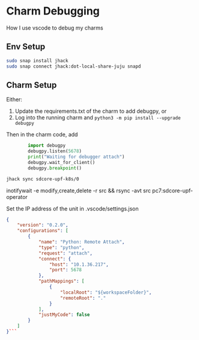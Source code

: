 # Charm Debugging

How I use vscode to debug my charms

## Env Setup

```bash
sudo snap install jhack
sudo snap connect jhack:dot-local-share-juju snapd
```

## Charm Setup

Either:

1. Update the requirements.txt of the charm to add debugpy, or
1. Log into the running charm and `python3 -m pip install --upgrade debugpy`

Then in the charm code, add
```python
        import debugpy
        debugpy.listen(5678)
        print("Waiting for debugger attach")
        debugpy.wait_for_client()
        debugpy.breakpoint()
```

```bash
jhack sync sdcore-upf-k8s/0
```

inotifywait -e modify,create,delete -r src && rsync -avt src pc7:sdcore-upf-operator

Set the IP address of the unit in .vscode/settings.json
```json
{
    "version": "0.2.0",
    "configurations": [
        {
            "name": "Python: Remote Attach",
            "type": "python",
            "request": "attach",
            "connect": {
                "host": "10.1.36.217",
                "port": 5678
            },
            "pathMappings": [
                {
                    "localRoot": "${workspaceFolder}",
                    "remoteRoot": "."
                }
            ],
            "justMyCode": false
        }
    ]
}```